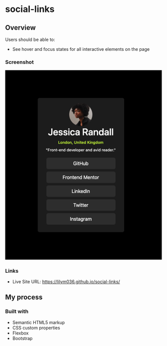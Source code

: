 # social-links

## Overview
Users should be able to:

- See hover and focus states for all interactive elements on the page

### Screenshot
<img src= "./assets/images/example.png">


### Links
- Live Site URL: https://lilym036.github.io/social-links/

## My process

### Built with
- Semantic HTML5 markup
- CSS custom properties
- Flexbox
- Bootstrap

